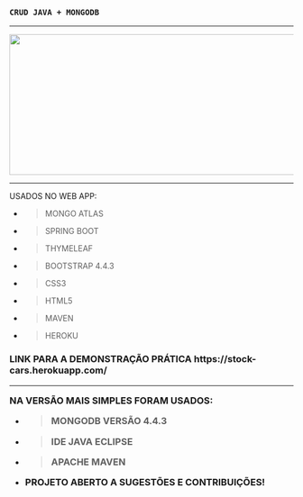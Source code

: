 ### **`CRUD JAVA + MONGODB`**
<hr>

<p align="center"><img src="https://user-images.githubusercontent.com/37250628/105026518-60438d00-5a2d-11eb-811c-2755c81f3175.gif" width="600" height="250"/>
<br>
<hr>

<p>USADOS NO WEB APP:
  
- > MONGO ATLAS
- > SPRING BOOT
- > THYMELEAF
- > BOOTSTRAP 4.4.3
- > CSS3
- > HTML5
- > MAVEN
- > HEROKU

<h3>LINK PARA A DEMONSTRAÇÃO PRÁTICA
https://stock-cars.herokuapp.com/

<hr>

<p>NA VERSÃO MAIS SIMPLES FORAM USADOS:

- > MONGODB VERSÃO 4.4.3
- > IDE JAVA ECLIPSE
- > APACHE MAVEN

- PROJETO ABERTO A SUGESTÕES E CONTRIBUIÇÕES!
